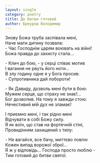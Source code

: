 ```yaml
---
layout: single
category: poetry
title: До битви готовий
author: Бреурош Володимир
---
```


Знову Божа труба заспівала мені,  
Наче мати дитину позвала:  
\- Час Господнім царям воювать на війні!  
Божа правда до захисту стала...  

\- Клич до бою, - у серці співає мотив  
І вагання не рвуть його ноти...  
В злу годину одне я у Бога просив:  
\- Супротивника дай побороти!  

\- Як Давиду, дозволь мені бути в бою:  
Мужем серця, що страху не знає!...  
Бог дозволив. На тому я завжди стою:  
Нечестивий мій дух не зламає!  

І приємно мені, і так рідно мені  
Відчувати в собі Божу силу.  
Я як воїн, що став на фортечній стіні,  
Провидінням захищений з тилу:  

\- Не вагайся, все бачу, миттєво ловлю  
Кожен випад ворожої зброї...  
Я ж у відповідь... Господа просто люблю -  
Тим готовий до битви святої.  
